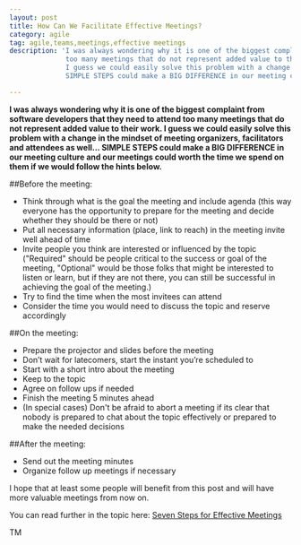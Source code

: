 ```yaml
---
layout: post
title: How Can We Facilitate Effective Meetings?
category: agile
tag: agile,teams,meetings,effective meetings
description: 'I was always wondering why it is one of the biggest complaint from software developers that they need to attend
              too many meetings that do not represent added value to their work.
              I guess we could easily solve this problem with a change in the mindset of meeting organizers, facilitators and attendees as well...
              SIMPLE STEPS could make a BIG DIFFERENCE in our meeting culture and our meetings could worth the time we spend on them if we would follow the hints below.'

---
```


<strong>I was always wondering why it is one of the biggest complaint from software developers that they need to attend
too many meetings that do not represent added value to their work.
I guess we could easily solve this problem with a change in the mindset of meeting organizers, facilitators and attendees as well...
SIMPLE STEPS could make a BIG DIFFERENCE in our meeting culture and our meetings could worth the time we spend on them if we would follow the hints below.
</strong>

##Before the meeting:


- Think through what is the goal the meeting and include agenda (this way everyone has the opportunity to prepare for the meeting and decide whether they should be there or not)
- Put all necessary information (place, link to reach) in the meeting invite well ahead of time
- Invite people you think are interested or influenced by the topic ("Required" should be people critical to the success or goal of the meeting, "Optional" would be those folks that might be interested to listen or learn, but if they are not there, you can still be successful in achieving the goal of the meeting.)
- Try to find the time when the most invitees can attend
- Consider the time you would need to discuss the topic and reserve accordingly

##On the meeting:


- Prepare the projector and slides before the meeting
- Don’t wait for latecomers, start the instant you’re scheduled to
- Start with a short intro about the meeting
- Keep to the topic
- Agree on follow ups if needed
- Finish the meeting 5 minutes ahead
- (In special cases) Don't be afraid to abort a meeting if its clear that nobody is prepared to chat about the topic effectively
or prepared to make the needed decisions

##After the meeting:


- Send out the meeting minutes
- Organize follow up meetings if necessary

I hope that at least some people will benefit from this post and will have more valuable meetings from now on.

You can read further in the topic here:
<a href="http://www.forbes.com/sites/forbesleadershipforum/2014/02/05/seven-steps-to-running-the-most-effective-meeting-possible/" target="_blank">Seven Steps for Effective Meetings</a>

TM
